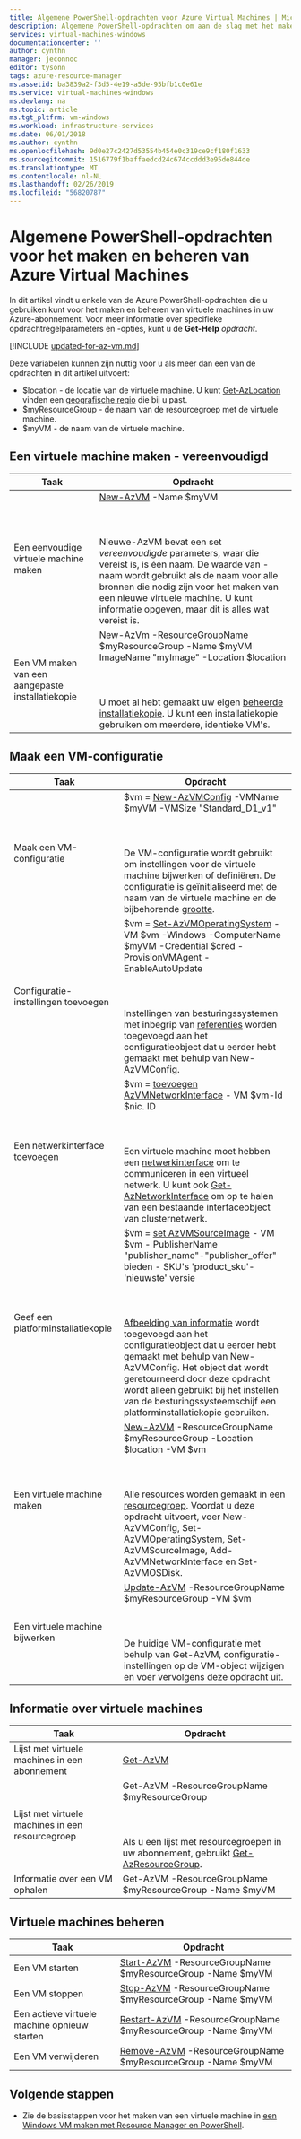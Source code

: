 ```yaml
---
title: Algemene PowerShell-opdrachten voor Azure Virtual Machines | Microsoft Docs
description: Algemene PowerShell-opdrachten om aan de slag met het maken en beheren van uw Windows-VM's in Azure.
services: virtual-machines-windows
documentationcenter: ''
author: cynthn
manager: jeconnoc
editor: tysonn
tags: azure-resource-manager
ms.assetid: ba3839a2-f3d5-4e19-a5de-95bfb1c0e61e
ms.service: virtual-machines-windows
ms.devlang: na
ms.topic: article
ms.tgt_pltfrm: vm-windows
ms.workload: infrastructure-services
ms.date: 06/01/2018
ms.author: cynthn
ms.openlocfilehash: 9d0e27c2427d53554b454e0c319ce9cf180f1633
ms.sourcegitcommit: 1516779f1baffaedcd24c674ccddd3e95de844de
ms.translationtype: MT
ms.contentlocale: nl-NL
ms.lasthandoff: 02/26/2019
ms.locfileid: "56820787"
---
```

# <a name="common-powershell-commands-for-creating-and-managing-azure-virtual-machines"></a>Algemene PowerShell-opdrachten voor het maken en beheren van Azure Virtual Machines

In dit artikel vindt u enkele van de Azure PowerShell-opdrachten die u gebruiken kunt voor het maken en beheren van virtuele machines in uw Azure-abonnement.  Voor meer informatie over specifieke opdrachtregelparameters en -opties, kunt u de **Get-Help** *opdracht*.

[!INCLUDE [updated-for-az-vm.md](../../../includes/updated-for-az-vm.md)]

Deze variabelen kunnen zijn nuttig voor u als meer dan een van de opdrachten in dit artikel uitvoert:

- $location - de locatie van de virtuele machine. U kunt [Get-AzLocation](https://docs.microsoft.com/powershell/module/az.resources/get-azlocation) vinden een [geografische regio](https://azure.microsoft.com/regions/) die bij u past.
- $myResourceGroup - de naam van de resourcegroep met de virtuele machine.
- $myVM - de naam van de virtuele machine.

## <a name="create-a-vm---simplified"></a>Een virtuele machine maken - vereenvoudigd

| Taak | Opdracht |
| ---- | ------- |
| Een eenvoudige virtuele machine maken | [New-AzVM](https://docs.microsoft.com/powershell/module/az.compute/new-azvm) -Name $myVM <BR></BR><BR></BR> Nieuwe-AzVM bevat een set *vereenvoudigde* parameters, waar die vereist is, is één naam. De waarde van - naam wordt gebruikt als de naam voor alle bronnen die nodig zijn voor het maken van een nieuwe virtuele machine. U kunt informatie opgeven, maar dit is alles wat vereist is.|
| Een VM maken van een aangepaste installatiekopie | New-AzVm -ResourceGroupName $myResourceGroup -Name $myVM ImageName "myImage" -Location $location  <BR></BR><BR></BR>U moet al hebt gemaakt uw eigen [beheerde installatiekopie](capture-image-resource.md). U kunt een installatiekopie gebruiken om meerdere, identieke VM's. |



## <a name="create-a-vm-configuration"></a>Maak een VM-configuratie

| Taak | Opdracht |
| ---- | ------- |
| Maak een VM-configuratie |$vm = [New-AzVMConfig](https://docs.microsoft.com/powershell/module/az.compute/new-azvmconfig) -VMName $myVM -VMSize "Standard_D1_v1"<BR></BR><BR></BR>De VM-configuratie wordt gebruikt om instellingen voor de virtuele machine bijwerken of definiëren. De configuratie is geïnitialiseerd met de naam van de virtuele machine en de bijbehorende [grootte](sizes.md?toc=%2fazure%2fvirtual-machines%2fwindows%2ftoc.json). |
| Configuratie-instellingen toevoegen |$vm = [Set-AzVMOperatingSystem](https://docs.microsoft.com/powershell/module/az.compute/set-azvmoperatingsystem) -VM $vm -Windows -ComputerName $myVM -Credential $cred -ProvisionVMAgent -EnableAutoUpdate<BR></BR><BR></BR>Instellingen van besturingssystemen met inbegrip van [referenties](https://technet.microsoft.com/library/hh849815.aspx) worden toegevoegd aan het configuratieobject dat u eerder hebt gemaakt met behulp van New-AzVMConfig. |
| Een netwerkinterface toevoegen |$vm = [toevoegen AzVMNetworkInterface](https://docs.microsoft.com/powershell/module/az.compute/Add-AzVMNetworkInterface) - VM $vm-Id $nic. ID<BR></BR><BR></BR>Een virtuele machine moet hebben een [netwerkinterface](../virtual-machines-windows-ps-create.md?toc=%2fazure%2fvirtual-machines%2fwindows%2ftoc.json) om te communiceren in een virtueel netwerk. U kunt ook [Get-AzNetworkInterface](https://docs.microsoft.com/powershell/module/az.compute/add-azvmnetworkinterface) om op te halen van een bestaande interfaceobject van clusternetwerk. |
| Geef een platforminstallatiekopie |$vm = [set AzVMSourceImage](https://docs.microsoft.com/powershell/module/az.compute/set-azvmsourceimage) - VM $vm - PublisherName "publisher_name"-"publisher_offer" bieden - SKU's 'product_sku'-'nieuwste' versie<BR></BR><BR></BR>[Afbeelding van informatie](cli-ps-findimage.md?toc=%2fazure%2fvirtual-machines%2fwindows%2ftoc.json) wordt toegevoegd aan het configuratieobject dat u eerder hebt gemaakt met behulp van New-AzVMConfig. Het object dat wordt geretourneerd door deze opdracht wordt alleen gebruikt bij het instellen van de besturingssysteemschijf een platforminstallatiekopie gebruiken. |
| Een virtuele machine maken |[New-AzVM](https://docs.microsoft.com/powershell/module/az.compute/new-azvm) -ResourceGroupName $myResourceGroup -Location $location -VM $vm<BR></BR><BR></BR>Alle resources worden gemaakt in een [resourcegroep](../../azure-resource-manager/manage-resource-groups-powershell.md). Voordat u deze opdracht uitvoert, voer New-AzVMConfig, Set-AzVMOperatingSystem, Set-AzVMSourceImage, Add-AzVMNetworkInterface en Set-AzVMOSDisk. |
| Een virtuele machine bijwerken |[Update-AzVM](https://docs.microsoft.com/powershell/module/az.compute/update-azvm) -ResourceGroupName $myResourceGroup -VM $vm<BR></BR><BR></BR>De huidige VM-configuratie met behulp van Get-AzVM, configuratie-instellingen op de VM-object wijzigen en voer vervolgens deze opdracht uit. |

## <a name="get-information-about-vms"></a>Informatie over virtuele machines

| Taak | Opdracht |
| ---- | ------- |
| Lijst met virtuele machines in een abonnement |[Get-AzVM](https://docs.microsoft.com/powershell/module/az.compute/get-azvm) |
| Lijst met virtuele machines in een resourcegroep |Get-AzVM -ResourceGroupName $myResourceGroup<BR></BR><BR></BR>Als u een lijst met resourcegroepen in uw abonnement, gebruikt [Get-AzResourceGroup](https://docs.microsoft.com/powershell/module/az.resources/get-azresourcegroup). |
| Informatie over een VM ophalen |Get-AzVM -ResourceGroupName $myResourceGroup -Name $myVM |

## <a name="manage-vms"></a>Virtuele machines beheren
| Taak | Opdracht |
| --- | --- |
| Een VM starten |[Start-AzVM](https://docs.microsoft.com/powershell/module/az.compute/start-azvm) -ResourceGroupName $myResourceGroup -Name $myVM |
| Een VM stoppen |[Stop-AzVM](https://docs.microsoft.com/powershell/module/az.compute/stop-azvm) -ResourceGroupName $myResourceGroup -Name $myVM |
| Een actieve virtuele machine opnieuw starten |[Restart-AzVM](https://docs.microsoft.com/powershell/module/az.compute/restart-azvm) -ResourceGroupName $myResourceGroup -Name $myVM |
| Een VM verwijderen |[Remove-AzVM](https://docs.microsoft.com/powershell/module/az.compute/remove-azvm) -ResourceGroupName $myResourceGroup -Name $myVM |


## <a name="next-steps"></a>Volgende stappen
* Zie de basisstappen voor het maken van een virtuele machine in [een Windows VM maken met Resource Manager en PowerShell](../virtual-machines-windows-ps-create.md?toc=%2fazure%2fvirtual-machines%2fwindows%2ftoc.json).

